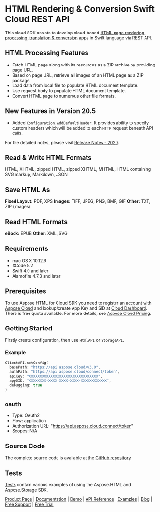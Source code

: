 # HTML Rendering & Conversion Swift Cloud REST API

This cloud SDK assists to develop cloud-based [HTML page rendering, processing, translation & conversion](https://products.aspose.cloud/html/swift) apps in Swift language via REST API.

## HTML Processing Features

- Fetch HTML page along with its resources as a ZIP archive by providing page URL.
- Based on page URL, retrieve all images of an HTML page as a ZIP package.
- Load data from local file to populate HTML document template.
- Use request body to populate HTML document template.
- Convert HTML page to numerous other file formats.

## New Features in Version 20.5

- Added `Configuration.AddDefaultHeader`. It provides ability to specify custom headers which will be added to each `HTTP` request beneath API calls.

For the detailed notes, please visit [Release Notes - 2020](https://docs.aspose.cloud/display/htmlcloud/Release+Notes+-+2020).

## Read & Write HTML Formats

HTML, XHTML, zipped HTML, zipped XHTML, MHTML, HTML containing SVG markup, Markdown, JSON

## Save HTML As

**Fixed Layout:** PDF, XPS
**Images:** TIFF, JPEG, PNG, BMP, GIF
**Other:** TXT, ZIP (images)

## Read HTML Formats

**eBook:** EPUB
**Other:** XML, SVG

## Requirements

- mac OS X 10.12.6
- XCode 9.2
- Swift 4.0 and later
- Alamofire 4.7.3 and later

## Prerequisites

To use Aspose HTML for Cloud SDK you need to register an account with [Aspose Cloud](https://www.aspose.cloud/) and lookup/create App Key and SID at [Cloud Dashboard](https://dashboard.aspose.cloud/#/apps). There is free quota available. For more details, see [Aspose Cloud Pricing](https://purchase.aspose.cloud/pricing).

## Getting Started

Firstly create configuration, then use `HtmlAPI` or `StorageAPI`.

### Example

```swift
ClientAPI.setConfig(
  basePath: "https://api.aspose.cloud/v3.0",
  authPath: "https://api.aspose.cloud/connect/token",
  apiKey: "XXXXXXXXXXXXXXXXXXXXXXXXXXXXXXXX",
  appSID: "XXXXXXXX-XXXX-XXXX-XXXX-XXXXXXXXXXXX",
  debugging: true
)
```

## `oauth`

- Type: OAuth2
- Flow: application
- Authorization URL: "https://api.aspose.cloud/connect/token"
- Scopes: N/A

## Source Code

The complete source code is available at the [GitHub repository](https://github.com/aspose-html-cloud/aspose-html-cloud-swift).

## Tests

[Tests](https://github.com/aspose-html-cloud/aspose-html-cloud-swift/blob/master/Tests/AsposeHtmlTests) contain various examples of using the Aspose.HTML and Aspose.Storage SDK.

[Product Page](https://products.aspose.cloud/html/swift) | [Documentation](https://docs.aspose.cloud/display/htmlcloud/Home) | [Demo](https://products.aspose.app/html/family) | [API Reference](https://apireference.aspose.cloud/html/) | [Examples](https://github.com/aspose-html-cloud/aspose-html-cloud-swift) | [Blog](https://blog.aspose.cloud/category/html/) | [Free Support](https://forum.aspose.cloud/c/html) | [Free Trial](https://dashboard.aspose.cloud/#/apps)
